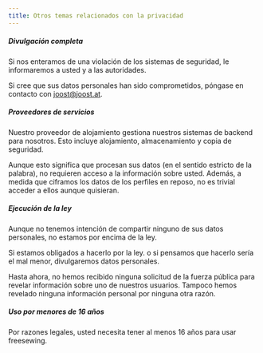 ```yaml
---
title: Otros temas relacionados con la privacidad
---
```


##### Divulgación completa

Si nos enteramos de una violación de los sistemas de seguridad, le informaremos a usted y a las autoridades.

Si cree que sus datos personales han sido comprometidos, póngase en contacto con joost@joost.at.

##### Proveedores de servicios

Nuestro proveedor de alojamiento gestiona nuestros sistemas de backend para nosotros. Esto incluye alojamiento, almacenamiento y copia de seguridad.

Aunque esto significa que procesan sus datos (en el sentido estricto de la palabra), no requieren acceso a la información sobre usted. Además, a medida que ciframos los datos de los perfiles en reposo, no es trivial acceder a ellos aunque quisieran.

##### Ejecución de la ley

Aunque no tenemos intención de compartir ninguno de sus datos personales, no estamos por encima de la ley.

Si estamos obligados a hacerlo por la ley. o si pensamos que hacerlo sería el mal menor, divulgaremos datos personales.

Hasta ahora, no hemos recibido ninguna solicitud de la fuerza pública para revelar información sobre uno de nuestros usuarios. Tampoco hemos revelado ninguna información personal por ninguna otra razón.

##### Uso por menores de 16 años

Por razones legales, usted necesita tener al menos 16 años para usar freesewing.
